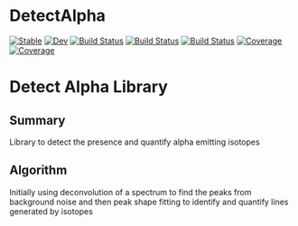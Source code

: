 # DetectAlpha

[![Stable](https://img.shields.io/badge/docs-stable-blue.svg)](https://Bradley-Drummonds.github.io/DetectAlpha.jl/stable)
[![Dev](https://img.shields.io/badge/docs-dev-blue.svg)](https://Bradley-Drummonds.github.io/DetectAlpha.jl/dev)
[![Build Status](https://travis-ci.com/Bradley-Drummonds/DetectAlpha.jl.svg?branch=master)](https://travis-ci.com/Bradley-Drummonds/DetectAlpha.jl)
[![Build Status](https://ci.appveyor.com/api/projects/status/github/Bradley-Drummonds/DetectAlpha.jl?svg=true)](https://ci.appveyor.com/project/Bradley-Drummonds/DetectAlpha-jl)
[![Build Status](https://api.cirrus-ci.com/github/Bradley-Drummonds/DetectAlpha.jl.svg)](https://cirrus-ci.com/github/Bradley-Drummonds/DetectAlpha.jl)
[![Coverage](https://codecov.io/gh/Bradley-Drummonds/DetectAlpha.jl/branch/master/graph/badge.svg)](https://codecov.io/gh/Bradley-Drummonds/DetectAlpha.jl)
[![Coverage](https://coveralls.io/repos/github/Bradley-Drummonds/DetectAlpha.jl/badge.svg?branch=master)](https://coveralls.io/github/Bradley-Drummonds/DetectAlpha.jl?branch=master)

# Detect Alpha Library
## Summary
Library to detect the presence and quantify alpha emitting isotopes

## Algorithm
Initially using deconvolution of a spectrum to find the peaks from background noise and then peak shape fitting to identify and quantify lines generated by isotopes 